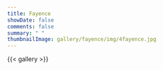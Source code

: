 ```yaml
---
title: Fayence
showDate: false
comments: false
summary: " "
thumbnailImage: gallery/fayence/img/4fayence.jpg
---
```


{{< gallery >}}
